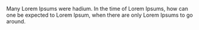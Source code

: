 Many Lorem Ipsums were hadium. In the time of Lorem Ipsums, how can one be expected to Lorem Ipsum, when there are only Lorem Ipsums to go around.
